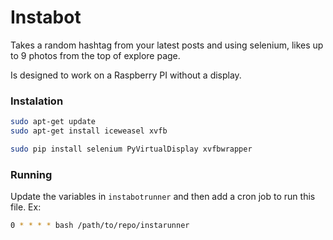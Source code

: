 # Instabot
Takes a random hashtag from your latest posts and using selenium, likes up to 9 photos from the top of explore page.

Is designed to work on a Raspberry PI without a display. 

### Instalation
```bash
sudo apt-get update
sudo apt-get install iceweasel xvfb

sudo pip install selenium PyVirtualDisplay xvfbwrapper
```

### Running
Update the variables in `instabotrunner` and then add a cron job to run this file. Ex:
```bash
0 * * * * bash /path/to/repo/instarunner
```
